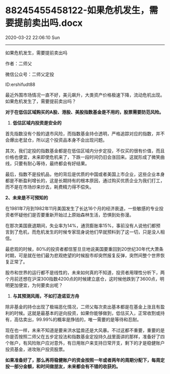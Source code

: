 # 88245455458122-如果危机发生，需要提前卖出吗.docx

2020-03-22 22:06:10 Sun

----

如果危机发生，需要提前卖出吗

作者：二师父

微信公众号：二师父定投

ID:ershifudt88

<a id="OLE_LINK1"></a>最近外围市场情况一直不好，美元飙升，大类资产价格极速下降，流动危机出现。如果危机发生了，需要提前卖出吗？

__对于在低估区域购买的A股、港股、美股指数基金是不用的，股票需要防范风险。__

1. __低估区域内投资是安全的__

首先指数没有个股的退市风险，而指数基金持仓透明，严格追踪对应的指数，并不会爆出老鼠仓，所以这个投资品本身不会出现问题。

其次，我们定投的指数基金都是在低估区域内分步定投，不仅买的很有价值，而且价格也便宜，未来即使危机来了，下跌一段时间仍旧会涨回来。这就形成了微笑曲线，只要有耐心等待，最终都会有好结果。

最后，指数不是投机品，他的背后是优质的中国或者美国上市企业，这些企业本身都是不断盈利增长的，这是长期持有的根本原因，通过购买优质企业为我们打工，而不是在市场炒来炒去，耗费精力得不偿失。

__2、未来是不可预知的__

在1981年7月到1982年11月美国发生了长达16个月的经济衰退，一些敏感的专业投资者怀疑他们是否要重新开始过上原始森林生活，恐惧到处弥漫。

在那次美国衰退期间，失业率为14%，通货膨胀率15%，事前没有人说他们都预言到了危机，而危机发生的时候专家现身说他们早就预料到了这一切，只是没人相信。

最悲观的时候，80%的投资者都信誓旦旦地说美国要重回到20世纪30年代大萧条时期，可是就在他们最为悲观绝望的时候股市却突然报复反弹，突然间整个世界恢复正常了。

股市和世界的运行都不是线性的，未来如何真的不知道，投资者用理性分析下，两个月前还想在沪深300指数4200点的时候建立底仓，这时候他跌到了3600点，明明更加便宜，为何要卖出呢？

1. __与其预测风雨，不如打造诺亚方舟__

除非基金的持仓出现了极端恶化情况，二师父每次卖出基本都是在基金上涨且有盈利的时候。这就是最基本的逆向投资，如果你能够做到，低估买入，正常收割或持有，高估卖出，99\.99%的概率是挣钱的，唯一需要的是等待和忍耐。

现在也一样，未来不知道是要来洪水猛兽还是大风暴。不过这都不重要，重要的是你是否按照二师父在五步定投法和指数基金定投持久战里面讲的那样，准备好了四个账户，有风险账户应对意外，有日用账户来支持日常开支，剩下的才是稳健账户投资基金，进攻账户投资股票。

__如果准备好了，那么再将稳健账户的资金按照一年或者两年的周期分配下，每周定投一部分金额，和时间做朋友，未来都会有不错的收获的。__

